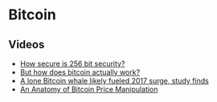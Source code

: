 # Bitcoin

## Videos

- [How secure is 256 bit security?](https://www.youtube.com/watch?v=S9JGmA5_unY)
- [But how does bitcoin actually work?](https://www.youtube.com/watch?v=bBC-nXj3Ng4)
- [A lone Bitcoin whale likely fueled 2017 surge, study finds](https://www.bloomberg.com/news/articles/2019-11-04/lone-bitcoin-whale-likely-fueled-2017-price-surge-study-says)
- [An Anatomy of Bitcoin Price Manipulation](https://www.singlelunch.com/2022/01/09/an-anatomy-of-bitcoin-price-manipulation/)

